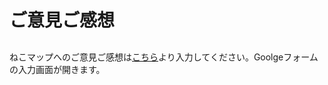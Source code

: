 
# ご意見ご感想

## 
ねこマップへのご意見ご感想は[こちら](https://docs.google.com/forms/d/e/1FAIpQLSdv5lzKAMWr_SvJPW-AnfDGzBgZzZqvC9L1mWHkj37WEnp6eQ/viewform?usp=header)より入力してください。Goolgeフォームの入力画面が開きます。

